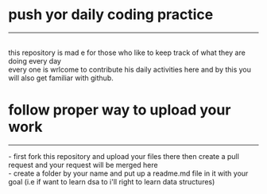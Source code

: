 # push yor daily coding practice 
<hr>
<br>
this repository is mad e for those who like to keep track of what they are doing every day 
<br>
every one is wrlcome to contribute his daily activities here and by this you will also get familiar with github.
<br>

#  follow proper way to upload your work
<hr>
- first fork this repository and upload your files there then create a pull request and your request will be merged here<br>
- create a folder by your name and put up a readme.md file in it with your goal (i.e if want to learn dsa to i'll right to learn data structures)
